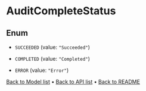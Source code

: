 

# AuditCompleteStatus

## Enum


* `SUCCEEDED` (value: `"Succeeded"`)

* `COMPLETED` (value: `"Completed"`)

* `ERROR` (value: `"Error"`)



[Back to Model list](../README.md#documentation-for-models) &#8226; [Back to API list](../README.md#documentation-for-api-endpoints) &#8226; [Back to README](../README.md)


